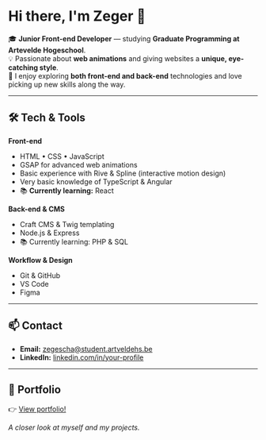 # Hi there, I'm Zeger 👋

🎓 **Junior Front-end Developer** — studying **Graduate Programming at Artevelde Hogeschool**.  
💡 Passionate about **web animations** and giving websites a **unique, eye-catching style**.  
🌱 I enjoy exploring **both front-end and back-end** technologies and love picking up new skills along the way.

---

## 🛠️ Tech & Tools
**Front-end**
- HTML • CSS • JavaScript
- GSAP for advanced web animations
- Basic experience with Rive & Spline (interactive motion design)
- Very basic knowledge of TypeScript & Angular
- 📚 **Currently learning:** React

**Back-end & CMS**
- Craft CMS & Twig templating
- Node.js & Express
- 📚 Currently learning: PHP & SQL

**Workflow & Design**
- Git & GitHub
- VS Code
- Figma

---

## 📫 Contact
- **Email:** [zegescha@student.artveldehs.be](mailto:zegescha@student.artveldehs.be)
- **LinkedIn:** [linkedin.com/in/your-profile](https://linkedin.com/in/your-profile)

---

## 📂 Portfolio
👉 [View portfolio!](https://pgm-zegerschaeverbeke.github.io/portfolio/index.html)

*A closer look at myself and my projects.*


